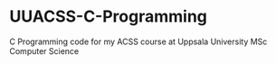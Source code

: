 # UUACSS-C-Programming
C Programming code for my ACSS course at Uppsala University MSc Computer Science
